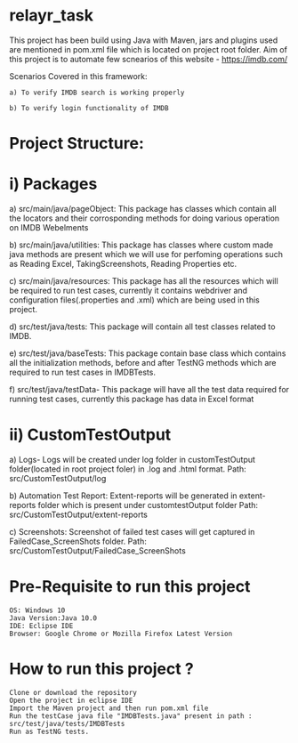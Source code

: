 # relayr_task


This project has been build using Java with Maven, jars and plugins used are mentioned in pom.xml file which is located on project root folder. Aim of this project is to automate few scnearios of this website - https://imdb.com/


Scenarios Covered in this framework:

    a) To verify IMDB search is working properly

    b) To verify login functionality of IMDB

# Project Structure:

 # i) Packages

a) src/main/java/pageObject: This package has classes which contain all the locators and their corrosponding methods for doing various operation on IMDB Webelments

b) src/main/java/utilities: This package has classes where custom made java methods are present which we will use for perfoming  operations such as Reading Excel, TakingScreenshots, Reading Properties etc.

c) src/main/java/resources: This package has all the resources which will be required to run test cases, currently it contains webdriver and configuration files(.properties and .xml)  which are being used in this project.

d) src/test/java/tests: This package will contain all test classes related to IMDB. 

e) src/test/java/baseTests: This package contain base class which contains all the initialization methods, before and after TestNG methods which are required to run test cases in IMDBTests.

f) src/test/java/testData- This package will have all the test data required for running test cases, currently this package has data in   Excel format


# ii) CustomTestOutput

a) Logs- Logs will be created under log folder in customTestOutput folder(located in root project foler) in .log and .html format.
		Path: src/CustomTestOutput/log

b) Automation Test Report: Extent-reports will be generated in extent-reports folder which is present under customtestOutput folder
		Path: src/CustomTestOutput/extent-reports

c) Screenshots: Screenshot of failed test cases will get captured in FailedCase_ScreenShots folder.
		Path: src/CustomTestOutput/FailedCase_ScreenShots



# Pre-Requisite to run this project

    OS: Windows 10 
    Java Version:Java 10.0
    IDE: Eclipse IDE 
    Browser: Google Chrome or Mozilla Firefox Latest Version

# How to run this project ?

    Clone or download the repository
    Open the project in eclipse IDE
    Import the Maven project and then run pom.xml file
    Run the testCase java file "IMDBTests.java" present in path : src/test/java/tests/IMDBTests
    Run as TestNG tests.
